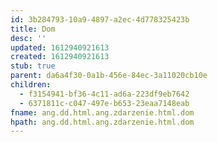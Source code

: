 ```yaml
---
id: 3b284793-10a9-4897-a2ec-4d778325423b
title: Dom
desc: ''
updated: 1612940921613
created: 1612940921613
stub: true
parent: da6a4f30-0a1b-456e-84ec-3a11020cb10e
children:
  - f3154941-bf36-4c11-ad6a-223df9eb7642
  - 6371811c-c047-497e-b653-23eaa7148eab
fname: ang.dd.html.ang.zdarzenie.html.dom
hpath: ang.dd.html.ang.zdarzenie.html.dom
---
```



